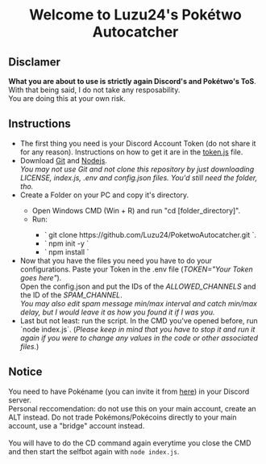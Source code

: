 <h1 align="center">Welcome to Luzu24's Pokétwo Autocatcher</h1>

## Disclamer
**What you are about to use is strictly again Discord's and Pokétwo's ToS**. With that being said, I do not take any resposability.<br>You are doing this at your own risk.

## Instructions
<ul>
  <li>The first thing you need is your Discord Account Token (do not share it for any reason). Instructions on how to get it are in the <a href="https://github.com/Luzu24/PoketwoAutocatcher/token.js">token.js</a> file.</l1>
  <li>Download <a href="https://git-scm.com/downloads">Git</a> and <a href="https://nodejs.org/en/download">Nodejs</a>.<br><i>You may not use Git and not clone this repository by just downloading LICENSE, index.js, .env and config.json files. You'd still need the folder, tho.</i></li>
  <li>Create a Folder on your PC and copy it's directory.</li>
  <ul>
    <li>Open Windows CMD (Win + R) and run "cd [folder_directory]".</li>
    <li>Run:</li>
    <ul>
      <li>` git clone https://github.com/Luzu24/PoketwoAutocatcher.git `.</li>
      <li>` npm init -y `</li>
      <li>` npm install `</li>
    </ul>
  </ul>
  <li>Now that you have the files you need you have to do your configurations. Paste your Token in the .env file (<i>TOKEN="Your Token goes here"</i>).<br>Open the config.json and put the IDs of the <i>ALLOWED_CHANNELS</i> and the ID of the <i>SPAM_CHANNEL</i>.<br><i>You may also edit spam message min/max interval and catch min/max delay, but I would leave it as how you found it if I was you.</i></li>
  <li>Last but not least: run the script. In the CMD you've opened before, run `node index.js`. (<i>Please keep in mind that you have to stop it and run it again if you were to change any values in the code or other associated files.</i>)</li>
</ul>

## Notice
You need to have Pokéname (you can invite it from <a href="https://discord.com/oauth2/authorize?client_id=874910942490677270&permissions=412317379648&scope=applications.commands%20bot">here</a>) in your Discord server.<br>Personal reccomendation: do not use this on your main account, create an ALT instead. Do not trade Pokémons/Pokécoins directly to your main account, use a "bridge" account instead.<br><br>You will have to do the CD command again everytime you close the CMD and then start the selfbot again with `node index.js`.
